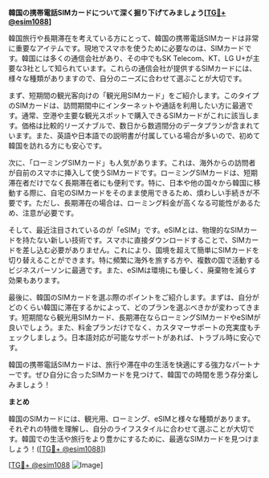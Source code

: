 **韓国の携帯電話SIMカードについて深く掘り下げてみましょう[[TG💪+ @esim1088](https://t.me/s/esim1088)]**

韓国旅行や長期滞在を考えている方にとって、韓国の携帯電話SIMカードは非常に重要なアイテムです。現地でスマホを使うために必要なのは、SIMカードです。韓国には多くの通信会社があり、その中でもSK Telecom、KT、LG U+が主要な3社として知られています。これらの通信会社が提供するSIMカードには、様々な種類がありますので、自分のニーズに合わせて選ぶことが大切です。

まず、短期間の観光客向けの「観光用SIMカード」をご紹介します。このタイプのSIMカードは、訪問期間中にインターネットや通話を利用したい方に最適です。通常、空港や主要な観光スポットで購入できるSIMカードがこれに該当します。価格は比較的リーズナブルで、数日から数週間分のデータプランが含まれています。また、英語や日本語での説明書が付属している場合が多いので、初めて韓国を訪れる方にも安心です。

次に、「ローミングSIMカード」も人気があります。これは、海外からの訪問者が自前のスマホに挿入して使うSIMカードです。ローミングSIMカードは、短期滞在者だけでなく長期滞在者にも便利です。特に、日本や他の国々から韓国に移動する際に、自宅のSIMカードをそのまま使用できるため、煩わしい手続きが不要です。ただし、長期滞在の場合は、ローミング料金が高くなる可能性があるため、注意が必要です。

そして、最近注目されているのが「eSIM」です。eSIMとは、物理的なSIMカードを持たない新しい技術です。スマホに直接ダウンロードすることで、SIMカードを差し込む必要がありません。これにより、国境を超えて簡単にSIMカードを切り替えることができます。特に頻繁に海外を旅する方や、複数の国で活動するビジネスパーソンに最適です。また、eSIMは環境にも優しく、廃棄物を減らす効果もあります。

最後に、韓国のSIMカードを選ぶ際のポイントをご紹介します。まずは、自分がどのくらい韓国に滞在するかによって、どのプランを選ぶべきかが変わってきます。短期間なら観光用SIMカード、長期滞在ならローミングSIMカードやeSIMが良いでしょう。また、料金プランだけでなく、カスタマーサポートの充実度もチェックしましょう。日本語対応が可能なサポートがあれば、トラブル時に安心です。

韓国の携帯電話SIMカードは、旅行や滞在中の生活を快適にする強力なパートナーです。ぜひ自分に合ったSIMカードを見つけて、韓国での時間を思う存分楽しみましょう！

**まとめ**

韓国のSIMカードには、観光用、ローミング、eSIMと様々な種類があります。それぞれの特徴を理解し、自分のライフスタイルに合わせて選ぶことが大切です。韓国での生活や旅行をより豊かにするために、最適なSIMカードを見つけましょう！([[TG💪+ @esim1088](https://t.me/s/esim1088)])

[[TG💪+ @esim1088](https://t.me/s/esim1088) ![Image](https://i.postimg.cc/Y0z9fWf4/image.png)]